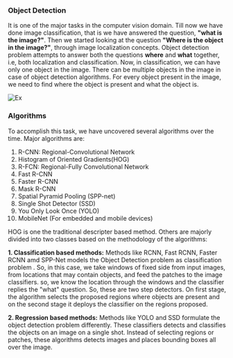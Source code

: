 ### Object Detection

It is one of the major tasks in the computer vision domain. Till now we have done image classification, that is we have answered the question, **"what is the image?"**. Then we started looking at the question **"Where is the object in the image?"**, through image localization concepts. Object detection problem attempts to answer both the questions **where** and **what** together, i.e, both localization and classification. Now, in classification, we can have only one object in the image. There can be multiple objects in the image in case of object detection algorithms. For every object present in the image, we need to find where the object is present and what the object is. 

![Ex](https://miro.medium.com/max/1600/1*u3SAkFbIQHBC8hSifHUMeA.jpeg)

### Algorithms

To accomplish this task, we have uncovered several algorithms over the time. Major algorithms are:

1. R-CNN: Regional-Convolutional Network
2. Histogram of Oriented Gradients(HOG)
3. R-FCN: Regional-Fully Convolutional Network
4. Fast R-CNN
5. Faster R-CNN
6. Mask R-CNN
7. Spatial Pyramid Pooling (SPP-net)
8. Single Shot Detector (SSD)
9. You Only Look Once (YOLO)
10. MobileNet (For embedded and mobile devices)

HOG is one the traditional descripter based method. Others are majorly divided into two classes based on the methodology of the algorithms:

**1. Classification based methods:** Methods like RCNN, Fast RCNN, Faster RCNN amd SPP-Net models the Object Detection problem as classification problem . So, in this case, we take windows of fixed side from input images, from locations that may contain objects, and feed the patches to the image classifiers. so, we know the location through the windows and the classifier replies the "what" question. So, these are two step detectors. On first stage, the algorithm selects the proposed regions where objects are present and on the second stage it deploys the classifier on the regions proposed.

**2. Regression based methods:** Methods like YOLO and SSD formulate the object detection problem differently. These classifiers detects and classifies the objects on an image on a single shot. Instead of selecting regions or patches, these algorithms detects images and places bounding boxes all over the image.

